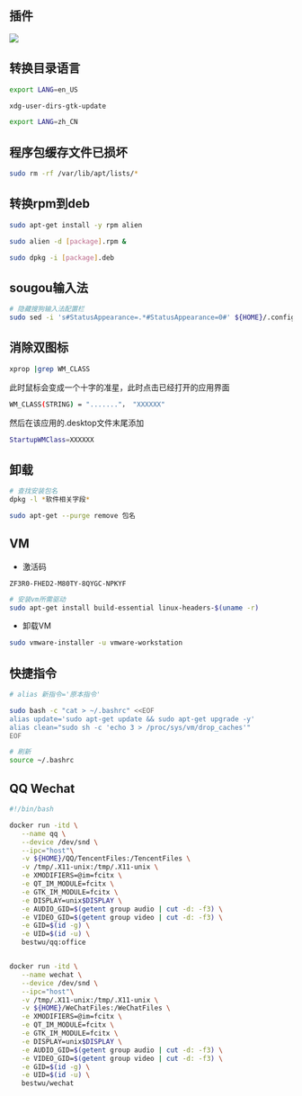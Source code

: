 <!--
 * @Description: 
 * @Version: 1.0
 * @Author: DaLao
 * @Email: dalao_li@163.com
 * @Date: 2021-07-15 11:40:19
 * @LastEditors: DaLao
 * @LastEditTime: 2021-12-27 02:11:07
-->

## 插件

![](https://cdn.hurra.ltd/img/20210814015815.png)


## 转换目录语言

```sh
export LANG=en_US

xdg-user-dirs-gtk-update

export LANG=zh_CN
```


## 程序包缓存文件已损坏

```sh
sudo rm -rf /var/lib/apt/lists/*  
```


## 转换rpm到deb

```sh
sudo apt-get install -y rpm alien

sudo alien -d [package].rpm &

sudo dpkg -i [package].deb
```


## sougou输入法

```sh
# 隐藏搜狗输入法配置栏
sudo sed -i 's#StatusAppearance=.*#StatusAppearance=0#' ${HOME}/.config/sogoupinyin/conf/env.ini
```


## 消除双图标

```sh
xprop |grep WM_CLASS
```

此时鼠标会变成一个十字的准星，此时点击已经打开的应用界面
```sh
WM_CLASS(STRING) = "......."， "XXXXXX"
```
然后在该应用的.desktop文件末尾添加

```sh
StartupWMClass=XXXXXX
```

## 卸载

```sh
# 查找安装包名
dpkg -l *软件相关字段*

sudo apt-get --purge remove 包名
```


## VM

- 激活码

`ZF3R0-FHED2-M80TY-8QYGC-NPKYF`

```sh
# 安装vm所需驱动
sudo apt-get install build-essential linux-headers-$(uname -r)
```
- 卸载VM

```sh
sudo vmware-installer -u vmware-workstation
```


## 快捷指令

```sh
# alias 新指令='原本指令'

sudo bash -c "cat > ~/.bashrc" <<EOF
alias update='sudo apt-get update && sudo apt-get upgrade -y'
alias clean="sudo sh -c 'echo 3 > /proc/sys/vm/drop_caches'"
EOF

# 刷新
source ~/.bashrc
```

## QQ Wechat

```sh
#!/bin/bash

docker run -itd \
   --name qq \
   --device /dev/snd \
   --ipc="host"\
   -v ${HOME}/QQ/TencentFiles:/TencentFiles \
   -v /tmp/.X11-unix:/tmp/.X11-unix \
   -e XMODIFIERS=@im=fcitx \
   -e QT_IM_MODULE=fcitx \
   -e GTK_IM_MODULE=fcitx \
   -e DISPLAY=unix$DISPLAY \
   -e AUDIO_GID=$(getent group audio | cut -d: -f3) \
   -e VIDEO_GID=$(getent group video | cut -d: -f3) \
   -e GID=$(id -g) \
   -e UID=$(id -u) \
   bestwu/qq:office


docker run -itd \
   --name wechat \
   --device /dev/snd \
   --ipc="host"\
   -v /tmp/.X11-unix:/tmp/.X11-unix \
   -v ${HOME}/WeChatFiles:/WeChatFiles \
   -e XMODIFIERS=@im=fcitx \
   -e QT_IM_MODULE=fcitx \
   -e GTK_IM_MODULE=fcitx \
   -e DISPLAY=unix$DISPLAY \
   -e AUDIO_GID=$(getent group audio | cut -d: -f3) \
   -e VIDEO_GID=$(getent group video | cut -d: -f3) \
   -e GID=$(id -g) \
   -e UID=$(id -u) \
   bestwu/wechat
```

